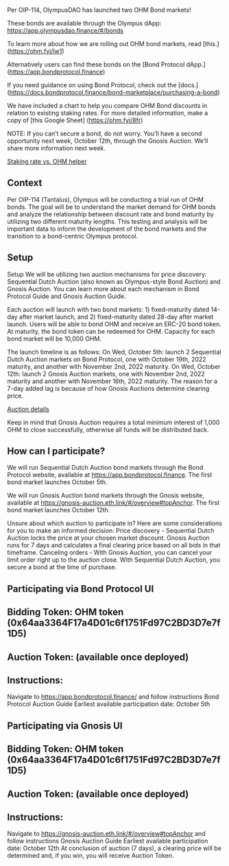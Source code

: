 Per OIP-114, OlympusDAO has launched two OHM Bond markets!

These bonds are available through the Olympus dApp: https://app.olympusdao.finance/#/bonds
 
To learn more about how we are rolling out OHM bond markets, read [this.] (https://ohm.fyi/lw1)

Alternatively users can find these bonds on the [Bond Protocol dApp.] (https://app.bondprotocol.finance) 

If you need guidance on using Bond Protocol, check out the [docs.] (https://docs.bondprotocol.finance/bond-marketplace/purchasing-a-bond)

We have included a chart to help you compare OHM Bond discounts in relation to existing staking rates. For more detailed information, make a copy of [this Google Sheet] (https://ohm.fyi/8fr)

NOTE: If you can’t secure a bond, do not worry. You’ll have a second opportunity next week, October 12th, through the Gnosis Auction. We’ll share more information next week.

[Staking rate vs. OHM helper](../../.gitbook/assets/staking-rate-vs-ohm-helper.png)

## Context
Per OIP-114 (Tantalus), Olympus will be conducting a trial run of OHM bonds. The goal will be to understand the market demand for OHM bonds and analyze the relationship between discount rate and bond maturity by utilizing two different maturity lengths. This testing and analysis will be important data to inform the development of the bond markets and the transition to a bond-centric Olympus protocol.

## Setup
Setup
We will be utilizing two auction mechanisms for price discovery: Sequential Dutch Auction (also known as Olympus-style Bond Auction) and Gnosis Auction. You can learn more about each mechanism in Bond Protocol Guide and Gnosis Auction Guide.

Each auction will launch with two bond markets: 1) fixed-maturity dated 14-day after market launch, and 2) fixed-maturity dated 28-day after market launch. Users will be able to bond OHM and receive an ERC-20 bond token. At maturity, the bond token can be redeemed for OHM. Capacity for each bond market will be 10,000 OHM. 

The launch timeline is as follows:
On Wed, October 5th: launch 2 Sequential Dutch Auction markets on Bond Protocol, one with October 19th, 2022 maturity, and another with November 2nd, 2022 maturity.
On Wed, October 12th: launch 2 Gnosis Auction markets, one with November 2nd, 2022 maturity and another with November 16th, 2022 maturity. The reason for a 7-day added lag is because of how Gnosis Auctions determine clearing price.

[Auction details](../../.gitbook/assets/ohm-bond-auction.png)

Keep in mind that Gnosis Auction requires a total minimum interest of 1,000 OHM to close successfully, otherwise all funds will be distributed back. 

## How can I participate?
We will run Sequential Dutch Auction bond markets through the Bond Protocol website, available at https://app.bondprotocol.finance. The first bond market launches October 5th. 

We will run Gnosis Auction bond markets through the Gnosis website, available at https://gnosis-auction.eth.link/#/overview#topAnchor. The first bond market launches October 12th.

Unsure about which auction to participate in? Here are some considerations for you to make an informed decision:
Price discovery - Sequential Dutch Auction locks the price at your chosen market discount. Gnosis Auction runs for 7 days and calculates a final clearing price based on all bids in that timeframe. 
Canceling orders - With Gnosis Auction, you can cancel your limit order right up to the auction close. With Sequential Dutch Auction, you secure a bond at the time of purchase.

## Participating via Bond Protocol UI
## Bidding Token: OHM token (0x64aa3364F17a4D01c6f1751Fd97C2BD3D7e7f1D5)
## Auction Token: (available once deployed)
## Instructions: 
Navigate to https://app.bondprotocol.finance/ and follow instructions Bond Protocol Auction Guide
Earliest available participation date: October 5th

## Participating via Gnosis UI
## Bidding Token: OHM token (0x64aa3364F17a4D01c6f1751Fd97C2BD3D7e7f1D5)
## Auction Token: (available once deployed)
## Instructions: 
Navigate to https://gnosis-auction.eth.link/#/overview#topAnchor and follow instructions Gnosis Auction Guide
Earliest available participation date: October 12th
At conclusion of auction (7 days), a clearing price will be determined and, if you win, you will receive Auction Token. 